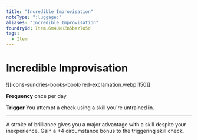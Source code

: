 ```yaml
---
title: "Incredible Improvisation"
noteType: ":luggage:"
aliases: "Incredible Improvisation"
foundryId: Item.6m4UNHZn5bazTo5d
tags:
  - Item
---
```


# Incredible Improvisation
![[icons-sundries-books-book-red-exclamation.webp|150]]

**Frequency** once per day

**Trigger** You attempt a check using a skill you're untrained in.

* * *

A stroke of brilliance gives you a major advantage with a skill despite your inexperience. Gain a +4 circumstance bonus to the triggering skill check.
